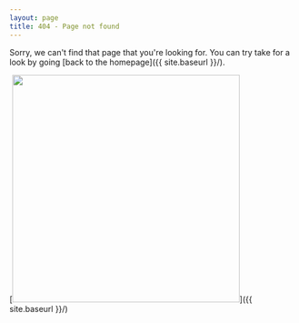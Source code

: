 ```yaml
---
layout: page
title: 404 - Page not found
---
```


Sorry, we can't find that page that you're looking for. You can try take for a look by going [back to the homepage]({{ site.baseurl }}/).

[<img src="{{ site.baseurl }}/images/404.jpg" alt="" style="width: 400px;"/>]({{ site.baseurl }}/)